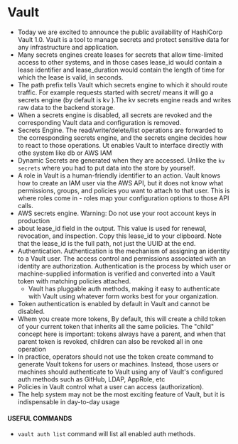  # Vault
 
 * Today we are excited to announce the public availability of HashiCorp Vault 1.0. Vault is a tool to manage secrets and protect sensitive data for any infrastructure and application.
 * Many secrets engines create leases for secrets that allow time-limited access to other systems, and in those cases lease_id would contain a lease identifier and lease_duration would contain the length of time for which the lease is valid, in seconds.
 * The path prefix tells Vault which secrets engine to which it should route traffic. For example requests started with secret/  means it will go a secrets engine (by default is kv ).The kv secrets engine reads and writes raw data to the backend storage.
 * When a secrets engine is disabled, all secrets are revoked and the corresponding Vault data and configuration is removed.   
 * Secrets Engine. The read/write/delete/list operations are forwarded to the corresponding secrets engine, and the secrets engine decides how to react to those operations. Ut enables Vault to interface directly with othe system like db or AWS IAM
 * Dynamic Secrets are generated when they are accessed. Unlike the ```kv secrets``` where you had to put data into the store by yourself.
 * A role in Vault is a human-friendly identifier to an action. Vault knows how to create an IAM user via the AWS API, but it does not know what permissions, groups, and policies you want to attach to that user. This is where roles come in - roles map your configuration options to those API calls.
 * AWS secrets engine. Warning: Do not use your root account keys in production   
 * about  lease_id field in the output. This value is used for renewal, revocation, and inspection. Copy this lease_id to your clipboard. Note that the lease_id is the full path, not just the UUID at the end.
 * Authentication. Authentication is the mechanism of assigning an identity to a Vault user.  The access control and permissions associated with an identity are authorization. Authentication is the process by which user or machine-supplied information is verified and converted into a Vault token with matching policies attached.        
    * Vault has pluggable auth methods, making it easy to authenticate with Vault using whatever form works best for your organization. 
 * Token authentication is enabled by default in Vault and cannot be disabled. 
 * Whem you create more tokens, By default, this will create a child token of your current token that inherits all the same policies. The "child" concept here is important: tokens always have a parent, and when that parent token is revoked, children can also be revoked all in one operation
 * In practice, operators should not use the token create command to generate Vault tokens for users or machines. Instead, those users or machines should authenticate to Vault using any of Vault's configured auth methods such as GitHub, LDAP, AppRole, etc
 * Policies in Vault control what a user can access (authorization).
 * The help system may not be the most exciting feature of Vault, but it is indispensable in day-to-day usage  

#### USEFUL COMMANDS
 * ```vault auth list``` command will list all enabled auth methods. 
